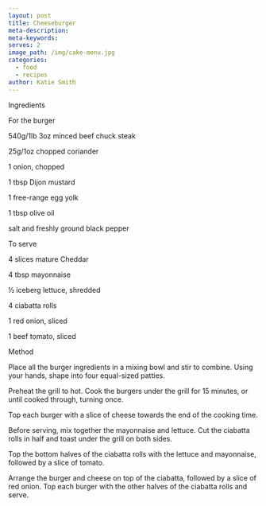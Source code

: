 ```yaml
---
layout: post
title: Cheeseburger
meta-description:
meta-keywords:
serves: 2
image_path: /img/cake-menu.jpg
categories:
  - food
  - recipes
author: Katie Smith
---
```


Ingredients

For the burger

540g/1lb 3oz minced beef chuck steak

25g/1oz chopped coriander

1 onion, chopped

1 tbsp Dijon mustard

1 free-range egg yolk

1 tbsp olive oil

salt and freshly ground black pepper

To serve

4 slices mature Cheddar

4 tbsp mayonnaise

½ iceberg lettuce, shredded

4 ciabatta rolls

1 red onion, sliced

1 beef tomato, sliced

Method

Place all the burger ingredients in a mixing bowl and stir to combine. Using your hands, shape into four equal-sized patties.

Preheat the grill to hot. Cook the burgers under the grill for 15 minutes, or until cooked through, turning once.

Top each burger with a slice of cheese towards the end of the cooking time.

Before serving, mix together the mayonnaise and lettuce. Cut the ciabatta rolls in half and toast under the grill on both sides.

Top the bottom halves of the ciabatta rolls with the lettuce and mayonnaise, followed by a slice of tomato.

Arrange the burger and cheese on top of the ciabatta, followed by a slice of red onion. Top each burger with the other halves of the ciabatta rolls and serve.